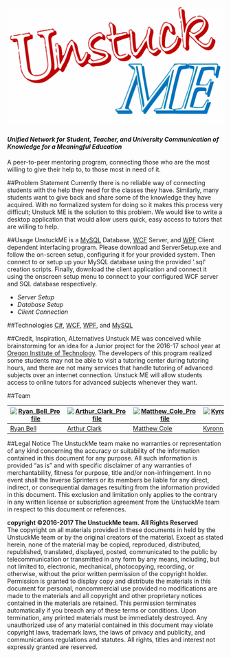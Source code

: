 # ![UnstuckME Logo](Media/UnstuckME_Logo.png)

#### *Unified Network for Student, Teacher, and University Communication of Knowledge for a Meaningful Education*  
A peer-to-peer mentoring program, connecting those who are the most willing to give their help to, to those most in need of it. 

##Problem Statement
Currently there is no reliable way of connecting students with the help they need for the classes they have. Similarly, many students want to give back and share some of the knowledge they have acquired. With no formalized system for doing so it makes this process very difficult; Unstuck ME is the solution to this problem. We would like to write a desktop application that would allow users quick, easy access to tutors that are willing to help.

##Usage
UnstuckME is a [MySQL](https://en.wikipedia.org/wiki/MySQL) Database, [WCF](https://en.wikipedia.org/wiki/Windows_Communication_Foundation) Server, and [WPF](https://en.wikipedia.org/wiki/Windows_Presentation_Foundation) Client dependent interfacing program. Please download and ServerSetup.exe and follow the on-screen setup, configuring it for your provided system. Then connect to or setup up your MySQL database using the provided '.sql' creation scripts. Finally, download the client application and connect it using the onscreen setup menu to connect to your configured WCF server and SQL database respectively.

- *Server Setup*
- *Database Setup*
- *Client Connection*

##Technologies
[C#](https://en.wikipedia.org/wiki/C_Sharp_(programming_language)), [WCF](https://en.wikipedia.org/wiki/Windows_Communication_Foundation), [WPF]((https://en.wikipedia.org/wiki/Windows_Presentation_Foundation)), and [MySQL](https://en.wikipedia.org/wiki/MySQL)

##Credit, Inspiration, ALternatives
Unstuck ME was conceived while brainstorming for an idea for a Junior project for the 2016-17 school year at [Oregon Institute of Technology](http://www.oit.edu/). The developers of this program realized some students may not be able to visit a tutoring center during tutoring hours, and there are not many services that handle tutoring of advanced subjects over an internet connection. Unstuck ME will allow students access to online tutors for advanced subjects whenever they want.

##Team

[![Ryan_Bell_Profile](http://gravatar.com/avatar/171f7ebc591cf55ef5dd6dcb6777be31?s=144)](https://github.com/RyanWBell) | [![Arthur_Clark_Profile](http://gravatar.com/avatar/112849306/bd991a10a31ebaa7fe4fee0974909f52?s=144)](https://github.com/Clarkmeister)| [![Matthew_Cole_Profile](http://gravatar.com/avatar/112849306/bd991a10a31ebaa7fe4fee0974909f52?s=144)](https://github.com/colematthew4) | [![Kyronn_Morgan_Profile](http://gravatar.com/avatar/112849306/bd991a10a31ebaa7fe4fee0974909f52?s=144)](https://github.com/kmorgan24)
---|---|---|---
[Ryan Bell](https://github.com/RyanWBell) | [Arthur Clark](https://github.com/Clarkmeister) | [Matthew Cole](https://github.com/colematthew4) | [Kyronn Morgan](https://github.com/kmorgan24)

##Legal Notice
The UnstuckMe team make no warranties or representation of any kind concerning the accuracy or suitability of the information contained in this document for any purpose. All such information is provided “as is” and with specific disclaimer of any warranties of merchantability, fitness for purpose, title and/or non-infringement. In no event shall the Inverse Sprinters or its members be liable for any direct, indirect, or consequential damages resulting from the information provided in this document. This exclusion and limitation only applies to the contrary in any written license or subscription agreement from the UnstuckMe team in respect to this document or references.

__copyright ©2016-2017 The UnstuckMe team. All Rights Reserved__  
The copyright on all materials provided in these documents in held by the UnstuckMe team or by the original creators of the material. Except as stated herein, none of the material may be copied, reproduced, distributed, republished, translated, displayed, posted, communicated to the public by telecommunication or transmitted in any form by any means, including, but not limited to, electronic, mechanical, photocopying, recording, or otherwise, without the prior written permission of the copyright holder. Permission is granted to display copy and distribute the materials in this document for personal, noncommercial use provided no modifications are made to the materials and all copyright and other proprietary notices contained in the materials are retained. This permission terminates automatically if you breach any of these terms or conditions. Upon termination, any printed materials must be immediately destroyed. Any unauthorized use of any material contained in this document may violate copyright laws, trademark laws, the laws of privacy and publicity, and communications regulations and statutes. All rights, titles and interest not expressly granted are reserved.
